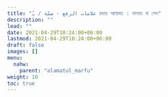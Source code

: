 ```yaml
---
title: "علامات الرفع - ضمّة / ـُ রফার আলামত : দাম্মাহ বা পেশ"
description: ""
lead: ""
date: 2021-04-29T10:24:00+06:00
lastmod: 2021-04-29T10:24:00+06:00
draft: false
images: []
menu: 
  nahw:
    parent: "alamatul_marfu"
weight: 10
toc: true
---
```



